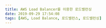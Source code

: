 ```yaml
---
title: AWS Load Balancer를 이용한 로드밸런싱
date: 2019-09-29 17:54:08
tags: [AWS, Load Balance, 로드밸런스, 로드밸런싱]
---
```


